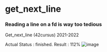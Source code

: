 # get_next_line

### Reading a line on a fd is way too tedious

Get_next_line (42cursus) 2021-2022

Actual Status : finished.
Result : 112%
![image](https://user-images.githubusercontent.com/78787523/141266339-170df559-de65-4e68-9659-7fa584579449.png)
